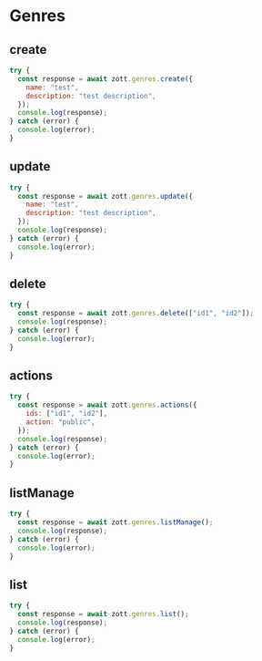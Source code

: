 # Genres

## create

```javascript
try {
  const response = await zott.genres.create({
    name: "test",
    description: "test description",
  });
  console.log(response);
} catch (error) {
  console.log(error);
}
```

## update

```javascript
try {
  const response = await zott.genres.update({
    name: "test",
    description: "test description",
  });
  console.log(response);
} catch (error) {
  console.log(error);
}
```

## delete

```javascript
try {
  const response = await zott.genres.delete(["id1", "id2"]);
  console.log(response);
} catch (error) {
  console.log(error);
}
```

## actions

```javascript
try {
  const response = await zott.genres.actions({
    ids: ["id1", "id2"],
    action: "public",
  });
  console.log(response);
} catch (error) {
  console.log(error);
}
```

## listManage

```javascript
try {
  const response = await zott.genres.listManage();
  console.log(response);
} catch (error) {
  console.log(error);
}
```

## list

```javascript
try {
  const response = await zott.genres.list();
  console.log(response);
} catch (error) {
  console.log(error);
}
```
